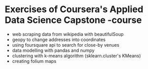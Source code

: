 # Exercises of Coursera's Applied Data Science Capstone -course
- web scraping data from wikipedia with beautifulSoup
- geopy to change addresses into coordinates
- using foursquare api to search for close-by venues
- data modelling with pandas and numpy
- clustering with k-means algorithm (sklearn.cluster's KMeans)
- creating folium maps
